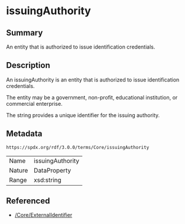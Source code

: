 <!-- Automatically generated by spec-parser v2.1.0 on 2024-06-17T15:44:58.460830+00:00 -->
<!-- SPDX-License-Identifier: Community-Spec-1.0 -->

# issuingAuthority

## Summary

An entity that is authorized to issue identification credentials.


## Description

An issuingAuthority is an entity that is authorized to issue identification
credentials.

The entity may be a government, non-profit, educational institution, or
commercial enterprise.

The string provides a unique identifier for the issuing authority.


## Metadata

`https://spdx.org/rdf/3.0.0/terms/Core/issuingAuthority`


| | |
|---|---|
| Name | issuingAuthority |
| Nature | DataProperty |
| Range | xsd:string |




## Referenced

- [/Core/ExternalIdentifier](../../Core/Classes/ExternalIdentifier.md)

